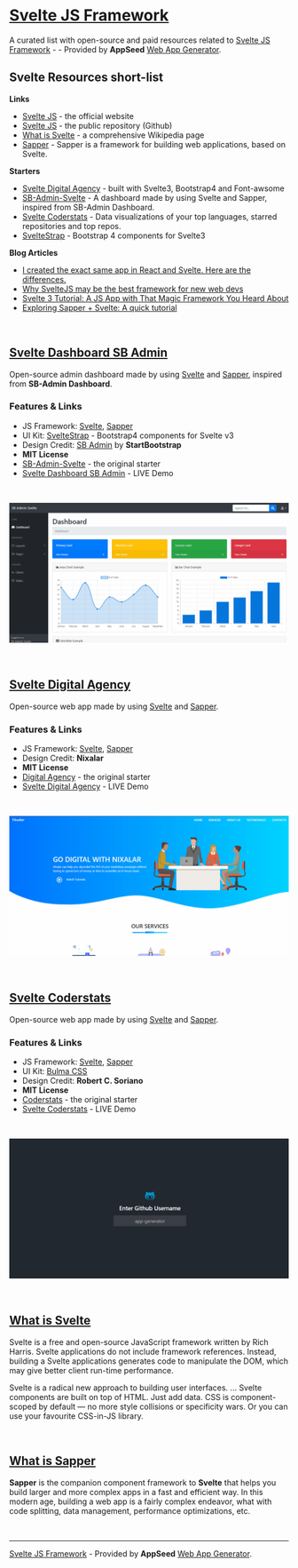 # [Svelte JS Framework](https://svelte.dev/)

A curated list with open-source and paid resources related to [Svelte JS Framework](https://svelte.dev/) - - Provided by **AppSeed** [Web App Generator](https://appseed.us/app-generator).

## Svelte Resources short-list

**Links**

- [Svelte JS](https://svelte.dev/) - the official website
- [Svelte JS](https://github.com/sveltejs/svelte) - the public repository (Github)
- [What is Svelte](https://en.wikipedia.org/wiki/Svelte) - a comprehensive Wikipedia page
- [Sapper](https://sapper.svelte.dev/) - Sapper is a framework for building web applications, based on Svelte.

**Starters**

- [Svelte Digital Agency](https://github.com/karkranikhil/Digital-Agency-using-svelte) - built with Svelte3, Bootstrap4 and Font-awsome
- [SB-Admin-Svelte](https://github.com/GeekyAnts/sb-admin-svelte) - A dashboard made by using Svelte and Sapper, inspired from SB-Admin Dashboard.
- [Svelte Coderstats](https://github.com/sorxrob/coderstats) - Data visualizations of your top languages, starred repositories and top repos.
- [SvelteStrap](https://github.com/bestguy/sveltestrap) - Bootstrap 4 components for Svelte3

**Blog Articles**

- [I created the exact same app in React and Svelte. Here are the differences.](https://medium.com/javascript-in-plain-english/i-created-the-exact-same-app-in-react-and-svelte-here-are-the-differences-c0bd2cc9b3f8)
- [Why SvelteJS may be the best framework for new web devs](https://dev.to/bholmesdev/why-sveltejs-may-be-the-best-framework-for-new-web-devs-205i)
- [Svelte 3 Tutorial: A JS App with That Magic Framework You Heard About](https://snipcart.com/blog/svelte-js-framework-tutorial)
- [Exploring Sapper + Svelte: A quick tutorial](https://blog.logrocket.com/exploring-sapper-svelte-a-quick-tutorial/)

<br />

## [Svelte Dashboard SB Admin](https://svelte-dashboard-sb-admin.appseed.us/)

Open-source admin dashboard made by using [Svelte](https://svelte.dev/) and [Sapper](https://sapper.svelte.dev/), inspired from **SB-Admin Dashboard**.

### Features & Links

- JS Framework: [Svelte](https://svelte.dev/), [Sapper](https://sapper.svelte.dev/)
- UI Kit: [SvelteStrap](https://github.com/bestguy/sveltestrap) - Bootstrap4 components for Svelte v3
- Design Credit: [SB Admin](https://startbootstrap.com/templates/sb-admin/) by **StartBootstrap**
- **MIT License**
- [SB-Admin-Svelte](https://github.com/app-generator/svelte-dashboard-sb-admin) - the original starter
- [Svelte Dashboard SB Admin](https://svelte-dashboard-sb-admin.appseed.us/) - LIVE Demo

<br />

![Svelte Dashboard SB Admin - Open-Source Admin Dashboard coded in Svelte.](https://raw.githubusercontent.com/app-generator/static/master/products/svelte-dashboard-sb-admin-intro.gif)

<br />

## [Svelte Digital Agency](https://svelte-digital-agency.appseed.us/)

Open-source web app made by using [Svelte](https://svelte.dev/) and [Sapper](https://sapper.svelte.dev/).

### Features & Links

- JS Framework: [Svelte](https://svelte.dev/), [Sapper](https://sapper.svelte.dev/)
- Design Credit: **Nixalar**
- **MIT License**
- [Digital Agency](https://github.com/karkranikhil/Digital-Agency-using-svelte) - the original starter
- [Svelte Digital Agency](https://svelte-digital-agency.appseed.us/) - LIVE Demo

<br />

![Svelte Digital Agency - Open-Source Web App coded in Svelte.](https://raw.githubusercontent.com/app-generator/static/master/products/svelte-digital-agency-intro.gif)

<br />

## [Svelte Coderstats](https://svelte-coderstats.appseed.us/)

Open-source web app made by using [Svelte](https://svelte.dev/) and [Sapper](https://sapper.svelte.dev/).

### Features & Links

- JS Framework: [Svelte](https://svelte.dev/), [Sapper](https://sapper.svelte.dev/)
- UI Kit: [Bulma CSS](https://bulma.io/)
- Design Credit: **Robert C. Soriano**
- **MIT License**
- [Coderstats](https://github.com/sorxrob/coderstats) - the original starter
- [Svelte Coderstats](https://svelte-coderstats.appseed.us/) - LIVE Demo

<br />

![Svelte Coderstats - Open-Source Web App coded in Svelte.](https://raw.githubusercontent.com/app-generator/static/master/products/svelte-coderstats-intro.gif)

<br />

## [What is Svelte](https://en.wikipedia.org/wiki/Svelte)

Svelte is a free and open-source JavaScript framework written by Rich Harris. Svelte applications do not include framework references. Instead, building a Svelte applications generates code to manipulate the DOM, which may give better client run-time performance. 

Svelte is a radical new approach to building user interfaces. ... Svelte components are built on top of HTML. Just add data. CSS is component-scoped by default — no more style collisions or specificity wars. Or you can use your favourite CSS-in-JS library.

<br />

## [What is Sapper](https://sapper.svelte.dev/)

**Sapper** is the companion component framework to **Svelte** that helps you build larger and more complex apps in a fast and efficient way. In this modern age, building a web app is a fairly complex endeavor, what with code splitting, data management, performance optimizations, etc.


<br />

---
[Svelte JS Framework](https://svelte.dev/) - Provided by **AppSeed** [Web App Generator](https://appseed.us/app-generator).
